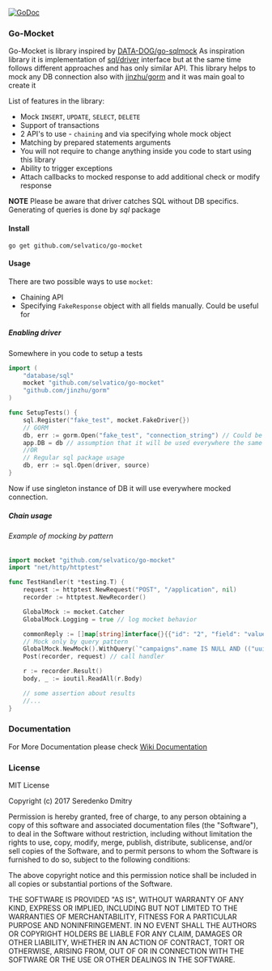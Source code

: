 
[![GoDoc](https://godoc.org/github.com/Selvatico/go-mocket?status.svg)](https://godoc.org/github.com/Selvatico/go-mocket)

### Go-Mocket

Go-Mocket is library inspired by [DATA-DOG/go-sqlmock](https://github.com/DATA-DOG/go-sqlmock)
As inspiration library it is implementation of [sql/driver](https://godoc.org/database/sql/driver) interface but at the same time follows different approaches and has only similar API.
This library helps to mock any DB connection also with [jinzhu/gorm](https://github.com/jinzhu/gorm) and it was main goal to create it

List of features in the library:

* Mock `INSERT`, `UPDATE`, `SELECT`, `DELETE`
* Support of transactions
* 2 API's to use - `chaining` and via specifying whole mock object
* Matching by prepared statements arguments
* You will not require to change anything inside you code to start using this library
* Ability to trigger exceptions
* Attach callbacks to mocked response to add additional check or modify response

**NOTE** Please be aware that driver catches SQL without DB specifics. Generating of queries is done by *sql* package

#### Install

```
go get github.com/selvatico/go-mocket
```

#### Usage

There are two possible ways to use `mocket`:

* Chaining API
* Specifying `FakeResponse` object with all fields manually. Could be useful for

##### Enabling driver

Somewhere in you code to setup a tests

```go
import (
    "database/sql"
    mocket "github.com/selvatico/go-mocket"
    "github.com/jinzhu/gorm"
)

func SetupTests() {
    sql.Register("fake_test", mocket.FakeDriver{})
    // GORM
    db, err := gorm.Open("fake_test", "connection_string") // Could be any connection string
    app.DB = db // assumption that it will be used everywhere the same
    //OR 
    // Regular sql package usage
    db, err := sql.Open(driver, source)
}
```

Now if use singleton instance of DB it will use everywhere mocked connection.

##### Chain usage

###### Example of mocking by pattern

```go
import mocket "github.com/selvatico/go-mocket"
import "net/http/httptest"

func TestHandler(t *testing.T) {
    request := httptest.NewRequest("POST", "/application", nil)
    recorder := httptest.NewRecorder()

    GlobalMock := mocket.Catcher
    GlobalMock.Logging = true // log mocket behavior

    commonReply := []map[string]interface{}{{"id": "2", "field": "value"}}
    // Mock only by query pattern
    GlobalMock.NewMock().WithQuery(`"campaigns".name IS NULL AND (("uuid" = test_uuid))`).WithReply(commonReply)
    Post(recorder, request) // call handler

    r := recorder.Result()
    body, _ := ioutil.ReadAll(r.Body)

    // some assertion about results
    //...
}

```

### Documentation


For More Documentation please check [Wiki Documentation](https://github.com/Selvatico/go-mocket/wiki/Documentation)

### License


MIT License

Copyright (c) 2017 Seredenko Dmitry

Permission is hereby granted, free of charge, to any person obtaining a copy
of this software and associated documentation files (the "Software"), to deal
in the Software without restriction, including without limitation the rights
to use, copy, modify, merge, publish, distribute, sublicense, and/or sell
copies of the Software, and to permit persons to whom the Software is
furnished to do so, subject to the following conditions:

The above copyright notice and this permission notice shall be included in all
copies or substantial portions of the Software.

THE SOFTWARE IS PROVIDED "AS IS", WITHOUT WARRANTY OF ANY KIND, EXPRESS OR
IMPLIED, INCLUDING BUT NOT LIMITED TO THE WARRANTIES OF MERCHANTABILITY,
FITNESS FOR A PARTICULAR PURPOSE AND NONINFRINGEMENT. IN NO EVENT SHALL THE
AUTHORS OR COPYRIGHT HOLDERS BE LIABLE FOR ANY CLAIM, DAMAGES OR OTHER
LIABILITY, WHETHER IN AN ACTION OF CONTRACT, TORT OR OTHERWISE, ARISING FROM,
OUT OF OR IN CONNECTION WITH THE SOFTWARE OR THE USE OR OTHER DEALINGS IN THE
SOFTWARE.


